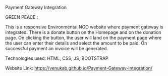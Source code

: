 Payment Gateway Integration

GREEN PEACE :

This is a responsive Environmental NGO website where payment gateway is integrated. There is a donate button on the Homepage and on the donation page. On clicking the button, the user will land on the payment page where the user can enter their details and select the amount to be paid. On successful payment an invoice will be generated.

Technologies used: HTML, CSS, JS, BOOTSTRAP

Website Link:  https://venukab.github.io/Payment-Gateway-Integration/
